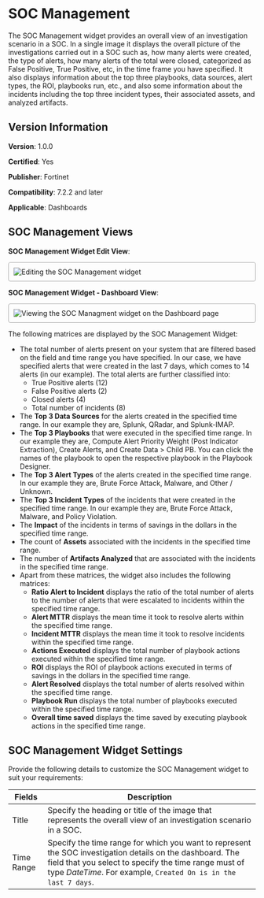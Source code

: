 # SOC Management

The SOC Management widget provides an overall view of an investigation scenario in a SOC. In a single image it displays the overall picture of the investigations carried out in a SOC such as, how many alerts were created, the type of alerts, how many alerts of the total were closed, categorized as False Positive, True Positive, etc, in the time frame you have specified. It also displays information about the top three playbooks, data sources, alert types, the ROI, playbooks run, etc., and also some information about the incidents including the top three incident types, their associated assets, and analyzed artifacts.

## Version Information

**Version**: 1.0.0

**Certified**: Yes

**Publisher**: Fortinet  

**Compatibility**: 7.2.2 and later

**Applicable**: Dashboards

## SOC Management Views

**SOC Management Widget Edit View**:

<img src="https://raw.githubusercontent.com/fortinet-fortisoar/widget-soc-management/release/1.0.0/docs/media/soc_mngt_edit.png" alt="Editing the SOC Management widget" style="border: 1px solid #A9A9A9; border-radius: 4px; padding: 10px; display: block; margin-left: auto; margin-right: auto;">

**SOC Management Widget - Dashboard View**:

<img src="https://raw.githubusercontent.com/fortinet-fortisoar/widget-soc-management/release/1.0.0/docs/media/soc_mngt_dashboard.png" alt="Viewing the SOC Managment widget on the Dashboard page" style="border: 1px solid #A9A9A9; border-radius: 4px; padding: 10px; display: block; margin-left: auto; margin-right: auto;">

The following matrices are displayed by the SOC Management Widget:

- The total number of alerts present on your system that are filtered based on the field and time range you have specified. In our case, we have specified alerts that were created in the last 7 days, which comes to 14 alerts (in our example).  The total alerts are further classified into:
  - True Positive alerts (12)
  - False Positive alerts (2)
  - Closed alerts (4)
  - Total number of incidents (8) 
- The **Top 3 Data Sources** for the alerts created in the specified time range. In our example they are, Splunk, QRadar, and Splunk-IMAP.
- The **Top 3 Playbooks** that were executed in the specified time range. In our example they are, Compute Alert Priority Weight (Post Indicator Extraction), Create Alerts, and Create Data > Child PB.
  You can click the names of the playbook to open the respective playbook in the Playbook Designer. 
- The **Top 3 Alert Types** of the alerts created in the specified time range. In our example they are, Brute Force Attack, Malware, and Other / Unknown.
- The **Top 3 Incident Types** of the incidents that were created in the specified time range. In our example they are, Brute Force Attack, Malware, and Policy Violation.
- The **Impact** of the incidents in terms of savings in the dollars in the specified time range. 
- The count of **Assets** associated with the incidents in the specified time range. 
- The number of **Artifacts Analyzed** that are associated with the incidents in the specified time range.    
- Apart from these matrices, the widget also includes the following matrices:
  - **Ratio Alert to Incident** displays the ratio of the total number of alerts to the number of alerts that were escalated to incidents within the specified time range.
  - **Alert MTTR** displays the mean time it took to resolve alerts within the specified time range.
  - **Incident MTTR** displays the mean time it took to resolve incidents within the specified time range.
  - **Actions Executed** displays the total number of playbook actions executed within the specified time range.
  - **ROI** displays the ROI of playbook actions executed in terms of savings in the dollars in the specified time range. 
  - **Alert Resolved** displays the total number of alerts resolved within the specified time range.
  - **Playbook Run** displays the total number of playbooks executed within the specified time range.
  - **Overall time saved** displays the time saved by executing playbook actions in the specified time range. 

## SOC Management Widget Settings

Provide the following details to customize the SOC Management widget to suit your requirements:

| Fields     | Description                              |
| ---------- | ---------------------------------------- |
| Title      | Specify the heading or title of the image that represents the overall view of an investigation scenario in a SOC. |
| Time Range | Specify the time range for which you want to represent the SOC investigation details on the dashboard. The field that you select to specify the time range must of type *DateTime*. For example, `Created On is in the last 7 days`. |

